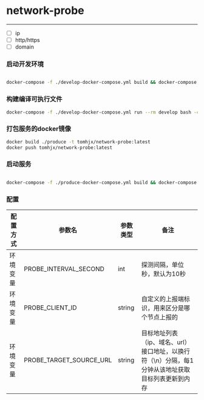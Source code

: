 # network-probe

----

* [ ] ip
* [ ] http/https
* [ ] domain

### 启动开发环境 

```bash

docker-compose -f ./develop-docker-compose.yml build && docker-compose -f ./develop-docker-compose.yml up -d

```

### 构建编译可执行文件

```bash
docker-compose -f ./develop-docker-compose.yml run --rm develop bash -c "cd /work/src;go build -o /work/bin/service"

```

### 打包服务的docker镜像

```bash
docker build ./produce -t tomhjx/network-probe:latest
docker push tomhjx/network-probe:latest
```


### 启动服务

```bash

docker-compose -f ./produce-docker-compose.yml build && docker-compose -f ./produce-docker-compose.yml up -d
```

### 配置

配置方式  | 参数名                    |参数类型    | 备注
---------|--------------------------|----------|-----
环境变量  | PROBE_INTERVAL_SECOND    |int       | 探测间隔，单位秒，默认为10秒
环境变量  | PROBE_CLIENT_ID    |string       | 自定义的上报端标识，用来区分是哪个节点上报的
环境变量  | PROBE_TARGET_SOURCE_URL        |string    | 目标地址列表（ip、域名、url）接口地址，以换行符（\n）分隔，每1分钟从该地址获取目标列表更新到内存